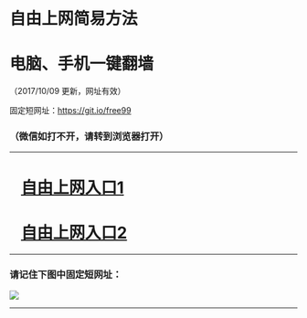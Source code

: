 ﻿# 自由上网简易方法

# 电脑、手机一键翻墙

（2017/10/09 更新，网址有效）

固定短网址：https://git.io/free99

### （微信如打不开，请转到浏览器打开）


***





# &nbsp;&nbsp; <a href="http://ft13212254.fwq-tz-1001.info/fwqtz01.html?t=100900117866 " target="_blank">自由上网入口1</a>
# &nbsp;&nbsp; <a href="http://ft3221125662.fwq-tz-1002.info/fwqtz02.html?t=100900124822 " target="_blank">自由上网入口2</a>
***

### 请记住下图中固定短网址：

<img src="https://s3-us-west-2.amazonaws.com/fwq-1001/yjfq-20170905okok.png" /> 


***

